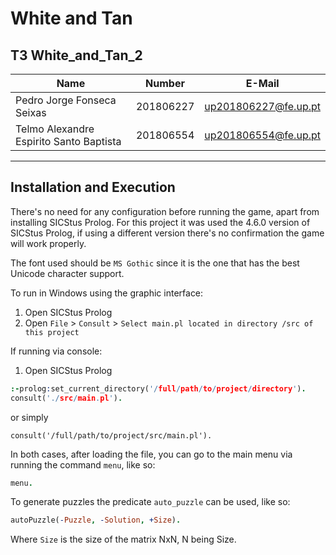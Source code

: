 # White and Tan

## **T3 White_and_Tan_2**


| Name                                     | Number    | E-Mail               |
| ---------------------------------------- | --------- | -------------------- |
| Pedro Jorge Fonseca Seixas               | 201806227 | up201806227@fe.up.pt |
| Telmo Alexandre Espirito Santo Baptista  | 201806554 | up201806554@fe.up.pt |

----
## **Installation and Execution**
There's no need for any configuration before running the game, apart from installing SICStus Prolog.
For this project it was used the 4.6.0 version of SICStus Prolog, if using a different version there's no confirmation the game will work properly.

The font used should be `MS Gothic` since it is the one that has the best Unicode character support.

To run in Windows using the graphic interface:
1. Open SICStus Prolog
2. Open `File` > `Consult` > `Select main.pl located in directory /src of this project`

If running via console:
1. Open SICStus Prolog
```prolog
:-prolog:set_current_directory('/full/path/to/project/directory').
consult('./src/main.pl').
```
or simply
```
consult('/full/path/to/project/src/main.pl').
```

In both cases, after loading the file, you can go to the main menu via running the command `menu`, like so:
```prolog
menu.
```

To generate puzzles the predicate `auto_puzzle` can be used, like so:
```prolog
autoPuzzle(-Puzzle, -Solution, +Size).
```
Where `Size` is the size of the matrix NxN, N being Size.